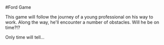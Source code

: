 #Ford Game

This game will follow the journey of a young professional on his way to work.
Along the way, he'll encounter a number of obstacles.
Will he be on time?!?

Only time will tell...